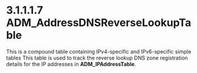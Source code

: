 <html dir="LTR" xmlns:mshelp="http://msdn.microsoft.com/mshelp" xmlns:ddue="http://ddue.schemas.microsoft.com/authoring/2003/5" xmlns:xlink="http://www.w3.org/1999/xlink" xmlns:tool="http://www.microsoft.com/tooltip">
 <body>
 <div id="header">
 <h1 class="heading">3.1.1.1.7 ADM_AddressDNSReverseLookupTable</h1>
 </div>
 <div id="mainSection">
 <div id="mainBody">
 <div id="allHistory" class="saveHistory"></div>
 <div id="sectionSection0" class="section" name="collapseableSection">
 

<p>This is a compound table containing IPv4-specific and
IPv6-specific simple tables This table is used to track the reverse lookup DNS
zone registration details for the IP addresses in <b>ADM_IPAddressTable</b>.</p>


 </div>
 </div>
 </div>
 </body>
</html>